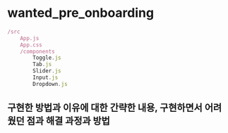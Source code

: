 # wanted_pre_onboarding

```js
/src
	App.js
	App.css
	/components
		Toggle.js
		Tab.js
		Slider.js
		Input.js
		Dropdown.js
```

## 구현한 방법과 이유에 대한 간략한 내용, 구현하면서 어려웠던 점과 해결 과정과 방법
